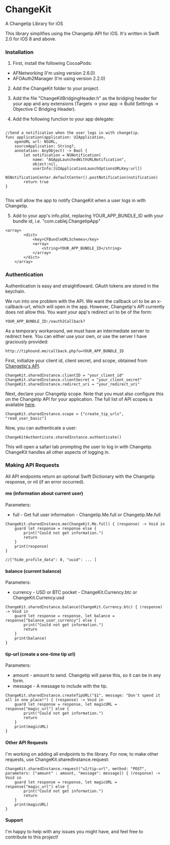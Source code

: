 # ChangeKit
A Changetip Library for iOS

This library simplifies using the Changetip API for iOS. It's written in Swift 2.0 for iOS 8 and above.

### Installation

1. First, install the following CocoaPods:

  * AFNetworking (I'm using version 2.6.0)
  * AFOAuth2Manager (I'm using version 2.2.0)
  
2. Add the ChangeKit folder to your project.

3. Add the file "ChangeKitBridgingHeader.h" as the bridging header for your app and any extensions (Targets -> your app -> Build Settings -> Objective C Bridging Header).

4. Add the following function to your app delegate:

```

//Send a notification when the user logs in with changetip.
func application(application: UIApplication,
    openURL url: NSURL,
    sourceApplication: String?,
    annotation: AnyObject) -> Bool {
        let notification = NSNotification(
            name: "AGAppLaunchedWithURLNotification",
            object:nil,
            userInfo:[UIApplicationLaunchOptionsURLKey:url])
        NSNotificationCenter.defaultCenter().postNotification(notification)
        return true
}
    
```

This will allow the app to notify ChangeKit when a user logs in with Changetip.

5. Add to your app's info.plist, replacing YOUR_APP_BUNDLE_ID with your bundle id, i.e. "com.cablej.ChangetipApp"

```
<array>
		<dict>
			<key>CFBundleURLSchemes</key>
			<array>
				<string>YOUR_APP_BUNDLE_ID</string>
			</array>
		</dict>
	</array>
```

### Authentication

Authentication is easy and straightfoward. OAuth tokens are stored in the keychain.

We run into one problem with the API. We want the callback url to be an x-callback-url, which will open in the app. However, Changetip's API currently does not allow this. You want your app's redirect uri to be of the form:

```
YOUR_APP_BUNDLE_ID:/oauth2Callback?
```

As a temporary workaround, we must have an intermediate server to redirect here. You can either use your own, or use the server I have graciously provided:

```
http://tiphound.me/callback.php?u=YOUR_APP_BUNDLE_ID
```

First, initialize your client id, client secret, and scope, obtained from [Changetip's API](https://www.changetip.com/o/applications/).

```
ChangeKit.sharedInstance.clientID = "your_client_id"
ChangeKit.sharedInstance.clientSecret = "your_client_secret"
ChangeKit.sharedInstance.redirect_uri = "your_redirect_uri"
```

Next, declare your Changetip scope. Note that you must also configure this on the Changetip API for your application. The full list of API scopes is available [here](https://www.changetip.com/api/auth/).
```
ChangeKit.sharedInstance.scope = ["create_tip_urls", "read_user_basic"]
```

Now, you can authenticate a user: 

```
ChangeKitAuthenticate.sharedInstance.authenticate()
```

This will open a safari tab prompting the user to log in with Changetip. ChangeKit handles all other aspects of logging in.

### Making API Requests

All API endpoints return an optional Swift Dictionary with the Changetip response, or nil (if an error occurred).

#### me (information about current user)

Parameters:

* full - Get full user information - Changetip.Me.full or Changetip.Me.full

```
ChangeKit.sharedInstance.me(ChangeKit.Me.full) { (response) -> Void in
    guard let response = response else {
        print("Could not get information.")
        return
    }
    print(response)
}

//["hide_profile_data": 0, "uuid": ... ]
```

#### balance (current balance)

Parameters:

* currency - USD or BTC pocket - ChangeKit.Currency.btc or ChangeKit.Currency.usd

```
ChangeKit.sharedInstance.balance(ChangeKit.Currency.btc) { (response) -> Void in
    guard let response = response, let balance = response["balance_user_currency"] else {
        print("Could not get information.")
        return
    }
    print(balance)
}
```

#### tip-url (create a one-time tip url)

Parameters:

* amount - amount to send. Changetip will parse this, so it can be in any form.
* message - A message to include with the tip.

```
ChangeKit.sharedInstance.createTipURL("$1", message: "Don't spend it all in one place!") { (response) -> Void in
    guard let response = response, let magicURL = response["magic_url"] else {
        print("Could not get information.")
        return
    }
    print(magicURL)
}
```

#### Other API Requests

I'm working on adding all endpoints to the library. For now, to make other requests, use ChangeKit.sharedInstance.request:

```
ChangeKit.sharedInstance.request("v2/tip-url", method: "POST", parameters: ["amount" : amount, "message": message]) { (response) -> Void in
    guard let response = response, let magicURL = response["magic_url"] else {
        print("Could not get information.")
        return
    }
    print(magicURL)
}
```

#### Support

I'm happy to help with any issues you might have, and feel free to contribute to this project!
